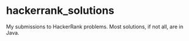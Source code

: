 # hackerrank_solutions
My submissions to HackerRank problems. Most solutions, if not all, are in Java.
